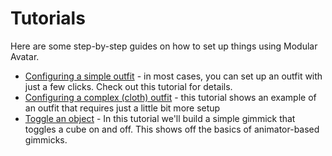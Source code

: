 ﻿---
sidebar_position: 2
sidebar_label: Tutorials
---

# Tutorials

Here are some step-by-step guides on how to set up things using Modular Avatar.

* [Configuring a simple outfit](clothing/) - in most cases, you can set up an outfit with just a few clicks. Check out this tutorial for details.
* [Configuring a complex (cloth) outfit](adv_clothing/) - this tutorial shows an example of an outfit that requires just a little bit more setup
* [Toggle an object](object_toggle/) - In this tutorial we'll build a simple gimmick that toggles a cube on and off. This shows off the basics of animator-based gimmicks.